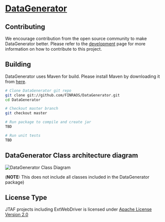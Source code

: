 [DataGenerator](http://finraos.github.io/DataGenerator/index.html#get_involved)
=============

Contributing
------------
We encourage contribution from the open source community to make DataGenerator better. Please refer to the [development](http://finraos.github.io/DataGenerator/index.html#get_involved) page for more information on how to contribute to this project.


Building
------------
DataGenerator uses Maven for build. Please install Maven by downloading it from [here](http://maven.apache.org/download.cgi).
```sh
# Clone DataGenerator git repo
git clone git://github.com/FINRAOS/DataGenerator.git
cd DataGenerator

# Checkout master branch
git checkout master

# Run package to compile and create jar
TBD

# Run unit tests
TBD
```

DataGenerator Class architecture diagram
------------------------------------------------
![DataGenerator Class Diagram](http://finraos.github.io/DataGenerator/imgs/DataGenClassDiagram.png)

(**NOTE:** This does not include all classes included in the DataGenerator package)


License Type
------------------------------------
JTAF projects including ExtWebDriver is licensed under [Apache License Version 2.0](http://www.apache.org/licenses/LICENSE-2.0)



